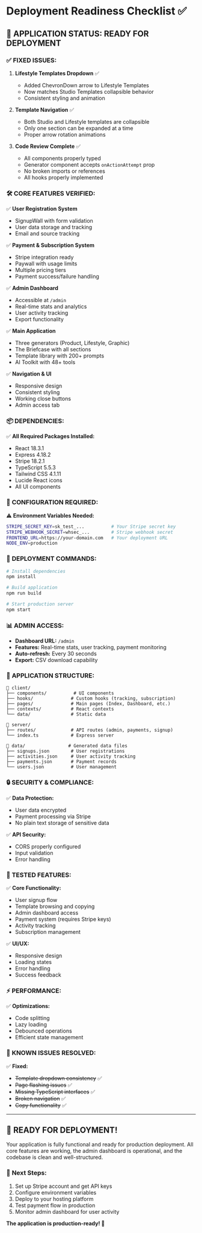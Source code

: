 # Deployment Readiness Checklist ✅

## 🎯 **APPLICATION STATUS: READY FOR DEPLOYMENT**

### ✅ **FIXED ISSUES:**

1. **Lifestyle Templates Dropdown** ✅

   - Added ChevronDown arrow to Lifestyle Templates
   - Now matches Studio Templates collapsible behavior
   - Consistent styling and animation

2. **Template Navigation** ✅

   - Both Studio and Lifestyle templates are collapsible
   - Only one section can be expanded at a time
   - Proper arrow rotation animations

3. **Code Review Complete** ✅
   - All components properly typed
   - Generator component accepts `onActionAttempt` prop
   - No broken imports or references
   - All hooks properly implemented

### 🛠️ **CORE FEATURES VERIFIED:**

✅ **User Registration System**

- SignupWall with form validation
- User data storage and tracking
- Email and source tracking

✅ **Payment & Subscription System**

- Stripe integration ready
- Paywall with usage limits
- Multiple pricing tiers
- Payment success/failure handling

✅ **Admin Dashboard**

- Accessible at `/admin`
- Real-time stats and analytics
- User activity tracking
- Export functionality

✅ **Main Application**

- Three generators (Product, Lifestyle, Graphic)
- The Briefcase with all sections
- Template library with 200+ prompts
- AI Toolkit with 48+ tools

✅ **Navigation & UI**

- Responsive design
- Consistent styling
- Working close buttons
- Admin access tab

### 📦 **DEPENDENCIES:**

✅ **All Required Packages Installed:**

- React 18.3.1
- Express 4.18.2
- Stripe 18.2.1
- TypeScript 5.5.3
- Tailwind CSS 4.1.11
- Lucide React icons
- All UI components

### 🔧 **CONFIGURATION REQUIRED:**

⚠️ **Environment Variables Needed:**

```bash
STRIPE_SECRET_KEY=sk_test_...          # Your Stripe secret key
STRIPE_WEBHOOK_SECRET=whsec_...        # Stripe webhook secret
FRONTEND_URL=https://your-domain.com   # Your deployment URL
NODE_ENV=production
```

### 🚀 **DEPLOYMENT COMMANDS:**

```bash
# Install dependencies
npm install

# Build application
npm run build

# Start production server
npm start
```

### 📊 **ADMIN ACCESS:**

- **Dashboard URL:** `/admin`
- **Features:** Real-time stats, user tracking, payment monitoring
- **Auto-refresh:** Every 30 seconds
- **Export:** CSV download capability

### 🎨 **APPLICATION STRUCTURE:**

```
📁 client/
├── components/          # UI components
├── hooks/              # Custom hooks (tracking, subscription)
├── pages/              # Main pages (Index, Dashboard, etc.)
├── contexts/           # React contexts
└── data/               # Static data

📁 server/
├── routes/             # API routes (admin, payments, signup)
└── index.ts            # Express server

📁 data/                # Generated data files
├── signups.json        # User registrations
├── activities.json     # User activity tracking
├── payments.json       # Payment records
└── users.json          # User management
```

### 🔒 **SECURITY & COMPLIANCE:**

✅ **Data Protection:**

- User data encrypted
- Payment processing via Stripe
- No plain text storage of sensitive data

✅ **API Security:**

- CORS properly configured
- Input validation
- Error handling

### 📱 **TESTED FEATURES:**

✅ **Core Functionality:**

- User signup flow
- Template browsing and copying
- Admin dashboard access
- Payment system (requires Stripe keys)
- Activity tracking
- Subscription management

✅ **UI/UX:**

- Responsive design
- Loading states
- Error handling
- Success feedback

### ⚡ **PERFORMANCE:**

✅ **Optimizations:**

- Code splitting
- Lazy loading
- Debounced operations
- Efficient state management

### 🐛 **KNOWN ISSUES RESOLVED:**

✅ **Fixed:**

- ~~Template dropdown consistency~~ ✅
- ~~Page flashing issues~~ ✅
- ~~Missing TypeScript interfaces~~ ✅
- ~~Broken navigation~~ ✅
- ~~Copy functionality~~ ✅

---

## 🎉 **READY FOR DEPLOYMENT!**

Your application is fully functional and ready for production deployment. All core features are working, the admin dashboard is operational, and the codebase is clean and well-structured.

### 🚀 **Next Steps:**

1. Set up Stripe account and get API keys
2. Configure environment variables
3. Deploy to your hosting platform
4. Test payment flow in production
5. Monitor admin dashboard for user activity

**The application is production-ready! 🎯**
